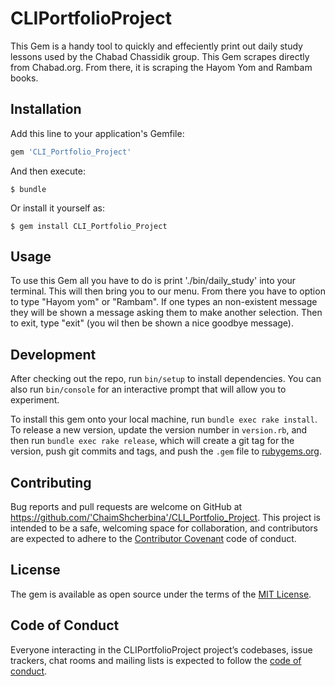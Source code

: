 # CLIPortfolioProject

This Gem is a handy tool to quickly and effeciently print out daily study lessons used by the Chabad Chassidik group. This Gem scrapes directly from Chabad.org. From there, it is scraping the Hayom Yom and Rambam books.  

## Installation

Add this line to your application's Gemfile:

```ruby
gem 'CLI_Portfolio_Project'
```

And then execute:

    $ bundle

Or install it yourself as:

    $ gem install CLI_Portfolio_Project

## Usage

To use this Gem all you have to do is print './bin/daily_study' into your terminal. This will then bring you to our menu. From there you have to option to type "Hayom yom" or "Rambam". If one types an non-existent message they will be shown a message asking them to make another selection. Then to exit, type "exit" (you wil then be shown a nice goodbye message). 

## Development

After checking out the repo, run `bin/setup` to install dependencies. You can also run `bin/console` for an interactive prompt that will allow you to experiment.

To install this gem onto your local machine, run `bundle exec rake install`. To release a new version, update the version number in `version.rb`, and then run `bundle exec rake release`, which will create a git tag for the version, push git commits and tags, and push the `.gem` file to [rubygems.org](https://rubygems.org).

## Contributing

Bug reports and pull requests are welcome on GitHub at https://github.com/'ChaimShcherbina'/CLI_Portfolio_Project. This project is intended to be a safe, welcoming space for collaboration, and contributors are expected to adhere to the [Contributor Covenant](http://contributor-covenant.org) code of conduct.

## License

The gem is available as open source under the terms of the [MIT License](https://opensource.org/licenses/MIT).

## Code of Conduct

Everyone interacting in the CLIPortfolioProject project’s codebases, issue trackers, chat rooms and mailing lists is expected to follow the [code of conduct](https://github.com/'ChaimShcherbina'/CLI_Portfolio_Project/blob/master/CODE_OF_CONDUCT.md).
